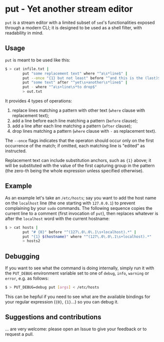 # put - Yet another stream editor

```put``` is a stream editor with a limited subset of ```sed```'s functionalities exposed through a modern CLI; it is designed to be used as a shell filter, with readability in mind.

## Usage

```put``` is meant to be used like this:

```bash
$ > cat infile.txt | 
        put "some replacement text" where "^a\s*line$" | 
        put --once "{1} but not least" before "^and this is the (last)$" |
        put "some text" after "^yet\s+another\s*line$" |         
        put - where "^a\s+line\s*to drop$"  
        > out.txt 
```

It provides 4 types of operations:
1. replace lines matching a pattern with other text (```where``` clause with replacement text);
2. add a line before each line matching a pattern (```before``` clause);
3. add a line after each line matching a pattern (```after``` clause);
4. drop lines matching a pattern (```where``` clause with ```-``` as replacement text).

The ```--once``` flags indicates that the operaton should occur only on the first occurrence of the match; if omitted, each matching line is "edited" as instructed.

Replacement text can include substitution anchors, such as ```{1}``` above; it will be substituted with the value of the first capturing group in the pattern (the zero-th being the whole expression unless specified otherwise). 

## Example

As an example let's take an ```/etc/hosts```; say you want to add the host name on the ```localhost``` line (the one starting with ```127.0.0.1```) to prevent complaining by your ```sudo``` commands. The following sequence copies the current line to a comment (first invocation of ```put```), then replaces whatever is after the ```localhost``` word with the current hostname:

```bash
$ > cat hosts | 
        put "# {0}" before "^(127\.0\.0\.1\s+localhost).*" | 
        put "{1} $(hostname)" where "^(127\.0\.0\.1\s+localhost).*" 
        > hosts2
```

## Debugging

If you want to see what the command is doing internally, simply run it with the ```PUT_DEBUG``` environment variable set to one of ```debug```, ```info```, ```warning``` or ```error```, e.g. as follows:

```bash
$ > PUT_DEBUG=debug put [args] < /etc/hosts
```

This can be hepful if you need to see what are the available bindings for your regular expression (```{0}```, ```{1}```...) so you can debug it. 

## Suggestions and contributions

... are very welcome: please open an Issue to give your feedback or to request a pull.
